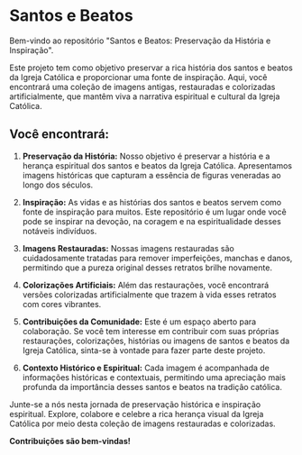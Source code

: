 # Santos e Beatos

Bem-vindo ao repositório "Santos e Beatos: Preservação da História e Inspiração". 

Este projeto tem como objetivo preservar a rica história dos santos e beatos da Igreja Católica e proporcionar uma fonte de inspiração. Aqui, você encontrará uma coleção de imagens antigas, restauradas e colorizadas artificialmente, que mantêm viva a narrativa espiritual e cultural da Igreja Católica.

## Você encontrará:

1. **Preservação da História:** Nosso objetivo é preservar a história e a herança espiritual dos santos e beatos da Igreja Católica. Apresentamos imagens históricas que capturam a essência de figuras veneradas ao longo dos séculos.

2. **Inspiração:** As vidas e as histórias dos santos e beatos servem como fonte de inspiração para muitos. Este repositório é um lugar onde você pode se inspirar na devoção, na coragem e na espiritualidade desses notáveis indivíduos.

3. **Imagens Restauradas:** Nossas imagens restauradas são cuidadosamente tratadas para remover imperfeições, manchas e danos, permitindo que a pureza original desses retratos brilhe novamente.

4. **Colorizações Artificiais:** Além das restaurações, você encontrará versões colorizadas artificialmente que trazem à vida esses retratos com cores vibrantes.

5. **Contribuições da Comunidade:** Este é um espaço aberto para colaboração. Se você tem interesse em contribuir com suas próprias restaurações, colorizações, histórias ou imagens de santos e beatos da Igreja Católica, sinta-se à vontade para fazer parte deste projeto.

6. **Contexto Histórico e Espiritual:** Cada imagem é acompanhada de informações históricas e contextuais, permitindo uma apreciação mais profunda da importância desses santos e beatos na tradição católica.

Junte-se a nós nesta jornada de preservação histórica e inspiração espiritual. Explore, colabore e celebre a rica herança visual da Igreja Católica por meio desta coleção de imagens restauradas e colorizadas.

**Contribuições são bem-vindas!**
